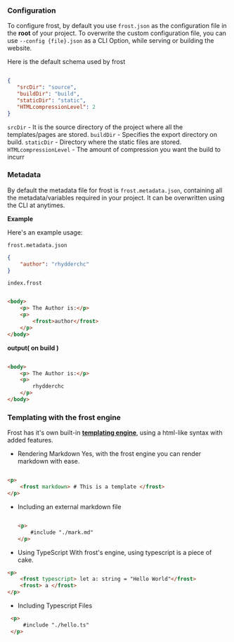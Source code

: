 ### Configuration

To configure frost, by default you use `frost.json` as the configuration file in the **root** of your project.
To overwrite the custom configuration file, you can use `--config {file}.json` as a CLI Option, while serving or building the website.

 Here is the default schema used by frost

 ```json
 
 {
    "srcDir": "source",
    "buildDir": "build",
    "staticDir": "static",
    "HTMLcompressionLevel": 2
 }

 ```
  
`srcDir` - It is the source directory of the project where all the templates/pages are stored.
`buildDir` - Specifies the export directory on build.
`staticDir` - Directory where the static files are stored.
`HTMLcompressionLevel` - The amount of compression you want the build to incurr


### Metadata

By default the metadata file for frost is `frost.metadata.json`, containing all the metadata/variables required in your project.
It can be overwritten using the CLI at anytimes.

**Example**

Here's an example usage: 

`frost.metadata.json`

```json
{
    "author": "rhydderchc"
}

```

`index.frost`

```html

<body>
    <p> The Author is:</p>
    <p>
        <frost>author</frost>
    </p>
</body>

```

   **output( on build )**

```html

<body>
    <p> The Author is:</p>
    <p>
        rhydderchc
    </p>
</body>

```

### Templating with the frost engine

Frost has it's own built-in **[templating engine](/engine)**, using a html-like syntax with added features.

- Rendering Markdown
Yes, with the frost engine you can render markdown with ease.

```html

<p>
    <frost markdown> # This is a template </frost>
</p>
```

  - Including an external markdown file

    ```html

    <p>
        #include "./mark.md"
    </p>
    ```

- Using TypeScript
With frost's engine, using typescript is a piece of cake.

```html
<p>
    <frost typescript> let a: string = "Hello World"</frost>
    <frost> a </frost>
</p>
```

  - Including Typescript Files

  ```html
   <p>
       #include "./hello.ts"
   </p>
   ```
